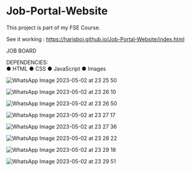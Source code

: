# Job-Portal-Website
This project is part of my FSE Course.

See it working : https://harisboi.github.io/Job-Portal-Website/index.html

JOB BOARD    
  
DEPENDENCIES:  
●	HTML 
●	CSS 
●	JavaScript 
●	Images 
 
 ![WhatsApp Image 2023-05-02 at 23 25 50](https://user-images.githubusercontent.com/125253097/236448380-8aa260a0-5e8e-487c-8f26-0312501644ed.jpg)

![WhatsApp Image 2023-05-02 at 23 26 10](https://user-images.githubusercontent.com/125253097/236448418-ec0497fd-d001-4438-97eb-8d5508e4e954.jpg)

![WhatsApp Image 2023-05-02 at 23 26 50](https://user-images.githubusercontent.com/125253097/236448444-d9191559-294d-4c38-893d-d803af4d9d8e.jpg)

![WhatsApp Image 2023-05-02 at 23 27 17](https://user-images.githubusercontent.com/125253097/236448467-4f085ac5-d324-40d1-a5e7-cd1759a06354.jpg)

![WhatsApp Image 2023-05-02 at 23 27 36](https://user-images.githubusercontent.com/125253097/236448485-2d04daf9-b5a2-49da-b7a9-afc932eebab3.jpg)

![WhatsApp Image 2023-05-02 at 23 28 22](https://user-images.githubusercontent.com/125253097/236448505-7a8cbcf7-3c8d-4c2f-8a67-55bb197baeb7.jpg)

![WhatsApp Image 2023-05-02 at 23 29 18](https://user-images.githubusercontent.com/125253097/236448531-4530fbe8-c4a1-41f2-be52-35ee06a1a9df.jpg)

![WhatsApp Image 2023-05-02 at 23 29 51](https://user-images.githubusercontent.com/125253097/236448556-87a06429-6c27-4d14-927d-dfafd199d443.jpg)


